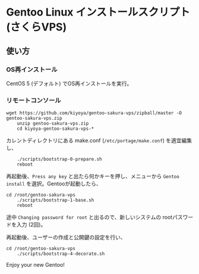 # Gentoo Linux インストールスクリプト (さくらVPS)

## 使い方

### OS再インストール

CentOS 5 (デフォルト) でOS再インストールを実行。

### リモートコンソール

    wget https://github.com/kiyoya/gentoo-sakura-vps/zipball/master -O gentoo-sakura-vps.zip
		unzip gentoo-sakura-vps.zip
		cd kiyoya-gentoo-sakura-vps-*

カレントディレクトリにある make.conf (`/etc/portage/make.conf`) を適宜編集し、

		./scripts/bootstrap-0-prepare.sh
		reboot

再起動後、`Press any key` と出たら何かキーを押し、メニューから `Gentoo install` を選択。Gentooが起動したら、

    cd /root/gentoo-sakura-vps
		./scripts/bootstrap-1-base.sh
		reboot

途中 `Changing password for root` と出るので、新しいシステムの rootパスワードを入力 (2回)。

再起動後、ユーザーの作成と公開鍵の設定を行い、

    cd /root/gentoo-sakura-vps
		./scripts/bootstrap-4-decorate.sh

Enjoy your new Gentoo!
